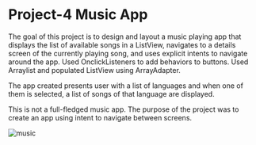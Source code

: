 # Project-4 Music App

The goal of this project is to design and layout a music playing app that displays the list of available songs in a ListView, navigates to a details screen of the currently playing song, and uses explicit intents to navigate around the app. Used OnclickListeners to add behaviors to buttons. Used Arraylist and populated ListView using ArrayAdapter.


The app created presents user with a list of languages and when one of them is selected, a list of songs of that language are displayed.

This is not a full-fledged music app. The purpose of the project was to create an app using intent to navigate between screens.

![music](https://user-images.githubusercontent.com/23194592/44964883-0e207080-af33-11e8-8880-2bbb85b32093.jpg)
